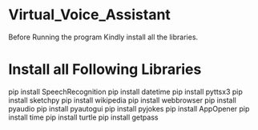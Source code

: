# Virtual_Voice_Assistant
Before Running the program Kindly install all the libraries.
# Install all Following Libraries
pip install SpeechRecognition
pip install datetime
pip install pyttsx3
pip install sketchpy
pip install wikipedia 
pip install webbrowser 
pip install pyaudio
pip install pyautogui
pip install pyjokes
pip install AppOpener 
pip install time
pip install turtle
pip install getpass
